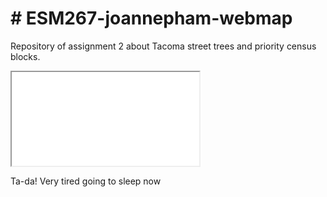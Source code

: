 # # ESM267-joannepham-webmap

Repository of assignment 2 about Tacoma street trees and priority census blocks.

<iframe src="joanne-webmap/index.html"></iframe>

Ta-da! Very tired going to sleep now

